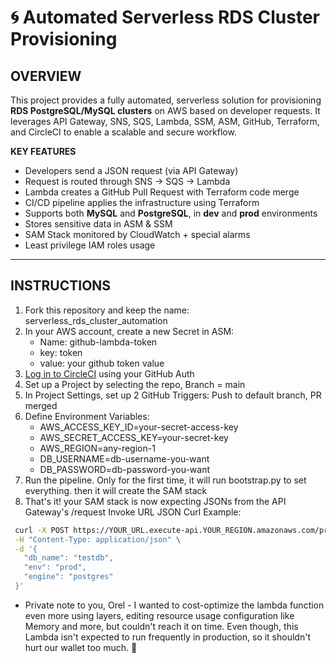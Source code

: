 # 🌀 Automated Serverless RDS Cluster Provisioning

##  OVERVIEW

This project provides a fully automated, serverless solution for provisioning **RDS PostgreSQL/MySQL clusters** on AWS based on developer requests. It leverages API Gateway, SNS, SQS, Lambda, SSM, ASM, GitHub, Terraform, and CircleCI to enable a scalable and secure workflow.

**KEY FEATURES**
- Developers send a JSON request (via API Gateway)
- Request is routed through SNS → SQS → Lambda
- Lambda creates a GitHub Pull Request with Terraform code merge
- CI/CD pipeline applies the infrastructure using Terraform
- Supports both **MySQL** and **PostgreSQL**, in **dev** and **prod** environments
- Stores sensitive data in ASM & SSM
- SAM Stack monitored by CloudWatch + special alarms
- Least privilege IAM roles usage
---

##  INSTRUCTIONS

1. Fork this repository and keep the name: serverless_rds_cluster_automation
2. In your AWS account, create a new Secret in ASM:
   - Name: github-lambda-token
   - key: token
   - value: your github token value
2. [Log in to CircleCI](https://circleci.com/vcs-authorize) using your GitHub Auth
3. Set up a Project by selecting the repo, Branch = main
4. In Project Settings, set up 2 GitHub Triggers: Push to default branch, PR merged
4. Define Environment Variables:
   - AWS_ACCESS_KEY_ID=your-secret-access-key
   - AWS_SECRET_ACCESS_KEY=your-secret-key
   - AWS_REGION=any-region-1
   - DB_USERNAME=db-username-you-want
   - DB_PASSWORD=db-password-you-want
5. Run the pipeline. Only for the first time, it will run bootstrap.py to set everything. then it will create the SAM stack
6. That's it! your SAM stack is now expecting JSONs from the API Gateway's /request Invoke URL
    JSON Curl Example:
 ```bash
  curl -X POST https://YOUR_URL.execute-api.YOUR_REGION.amazonaws.com/provision/request \
  -H "Content-Type: application/json" \
  -d '{
    "db_name": "testdb",
    "env": "prod",
    "engine": "postgres"
  }'
```
* Private note to you, Orel - I wanted to cost-optimize the lambda function even more using layers, editing resource usage configuration like Memory and more, but couldn't reach it on time. Even though, this Lambda isn't expected to run frequently in production, so it shouldn't hurt our wallet too much. 🙂
